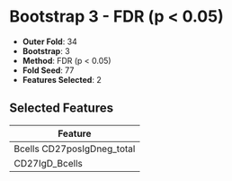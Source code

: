 # Bootstrap 3 - FDR (p < 0.05)

- **Outer Fold**: 34
- **Bootstrap**: 3
- **Method**: FDR (p < 0.05)
- **Fold Seed**: 77
- **Features Selected**: 2

## Selected Features

| Feature |
|---------|
| Bcells CD27posIgDneg_total |
| CD27IgD_Bcells |
